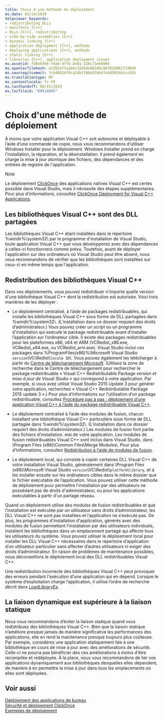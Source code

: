 ```yaml
---
title: Choix d'une méthode de déploiement
ms.date: 03/14/2019
helpviewer_keywords:
- redistributing DLLs
- manifests [C++]
- DLLs [C++], redistributing
- side-by-side assemblies [C++]
- dynamic linking [C++]
- application deployment [C++], methods
- deploying applications [C++], methods
- static linking [C++]
- libraries [C++], application deployment issues
ms.assetid: fd8eb956-f4a0-4ffb-b401-328c73e66986
ms.openlocfilehash: e2281effaa94c32454e88100c8b7020961f748d9
ms.sourcegitcommit: fcb48824f9ca24b1f8bd37d647a4d592de1cc925
ms.translationtype: MT
ms.contentlocale: fr-FR
ms.lasthandoff: 08/15/2019
ms.locfileid: "69514845"
---
```

# <a name="choosing-a-deployment-method"></a>Choix d'une méthode de déploiement

À moins que votre application Visual C++ soit autonome et déployable à l’aide d’une commande de copie, nous vous recommandons d’utiliser Windows Installer pour le déploiement. Windows Installer prend en charge l'installation, la réparation, et la désinstallation. Il prend également en charge la mise à jour atomique des fichiers, des dépendances et des entrées de registre de l'application.

> [!NOTE]
>  Le déploiement [ClickOnce](/visualstudio/deployment/clickonce-security-and-deployment) des applications natives Visual C++ est certes possible dans Visual Studio, mais il nécessite des étapes supplémentaires. Pour plus d’informations, consultez [ClickOnce Deployment for Visual C++ Applications](clickonce-deployment-for-visual-cpp-applications.md).

## <a name="visual-c-libraries-are-shared-dlls"></a>Les bibliothèques Visual C++ sont des DLL partagées

Les bibliothèques Visual C++ étant installées dans le répertoire %windir%\system32\ par le programme d'installation de Visual Studio, toute application Visual C++ que vous développerez avec des dépendances à celles-ci fonctionnera comme prévu. Toutefois, avant de déployer l'application sur des ordinateurs où Visual Studio peut être absent, nous vous recommandons de vérifier que les bibliothèques sont installées sur ceux-ci en même temps que l'application.

## <a name="redistributing-visual-c-libraries"></a>Redistribution des bibliothèques Visual C++

Dans vos déploiements, vous pouvez redistribuer n'importe quelle version d'une bibliothèque Visual C++ dont la redistribution est autorisée. Voici trois manières de les déployer :

- Le déploiement centralisé, à l’aide de packages redistribuables, qui installe les bibliothèques Visual C++ sous forme de DLL partagées dans %windir%\system32\\. (L’installation dans ce dossier requiert des droits d’administrateur.) Vous pouvez créer un script ou un programme d'installation qui exécute le package redistribuable avant d’installer l’application sur l’ordinateur cible. Il existe des packages redistribuables pour les plateformes x86, x64 et ARM (VCRedist_x86.exe, VCRedist_x64.exe, ou VCRedist_arm.exe). Visual Studio inclut ces packages dans %ProgramFiles(x86)%\Microsoft Visual Studio `version`\VC\Redist\\`locale ID`\\. Vous pouvez également les télécharger à partir du [Centre de téléchargement Microsoft](https://www.microsoft.com/download). (Utilisez la zone de recherche dans le Centre de téléchargement pour rechercher le package redistribuable « Visual C++ Redistributable Package *version et mise à jour de Visual Studio* » qui correspond à votre application. Par exemple, si vous avez utilisé Visual Studio 2015 Update 3 pour générer votre application, recherchez « Visual C++ Redistributable Package 2015 update 3 ».) Pour plus d’informations sur l’utilisation d’un package redistribuable, consultez [Procédure pas à pas : déploiement d’une application Visual C++ à l’aide du package redistribuable Visual C++](deploying-visual-cpp-application-by-using-the-vcpp-redistributable-package.md).

- Le déploiement centralisé à l’aide des modules de fusion, chacun installant une bibliothèque Visual C++ particulière sous forme de DLL partagée dans %windir%\system32\\. (L’installation dans ce dossier requiert des droits d’administrateur.) Les modules de fusion font partie des fichiers d’installation .msi de votre application. Les modules de fusion redistribuables Visual C++ sont inclus dans Visual Studio, dans \Program Files (x86)\Common Files\Merge Modules\\. Pour plus d’informations, consultez [Redistribution à l’aide de modules de fusion](redistributing-components-by-using-merge-modules.md).

- Le déploiement local, qui consiste à copier certaines DLL Visual C++ de votre installation Visual Studio, généralement dans \Program Files (x86)\Microsoft Visual Studio `version`\VC\Redist\\`platform`\\`library`\, et à les installer ensuite sur les ordinateurs cibles dans le même dossier que le fichier exécutable de l’application. Vous pouvez utiliser cette méthode de déploiement pour permettre l'installation par des utilisateurs ne possédant pas de droits d'administrateur, ou pour les applications exécutables à partir d'un partage réseau.

Quand un déploiement utilise des modules de fusion redistribuables et que l’installation est exécutée par un utilisateur sans droits d’administrateur, les DLL Visual C++ ne sont pas installées et l’application ne s’exécute pas. De plus, les programmes d'installation d'application, générés avec des modules de fusion permettant l'installation par des utilisateurs individuels, installent les bibliothèques dans un emplacement partagé qui affecte tous les utilisateurs du système. Vous pouvez utiliser le déploiement local pour installer les DLL Visual C++ nécessaires dans le répertoire d’application d’un utilisateur particulier sans affecter d’autres utilisateurs ni exiger des droits d’administrateur. En raison de problèmes de maintenance possibles, nous déconseillons le déploiement local des DLL redistribuables Visual C++.

Une redistribution incorrecte des bibliothèques Visual C++ peut provoquer des erreurs pendant l'exécution d'une application qui en dépend. Lorsque le système d’exploitation charge l’application, il utilise l’ordre de recherche décrit dans [LoadLibraryEx](/windows/win32/api/libloaderapi/nf-libloaderapi-loadlibraryexw).

## <a name="dynamic-linking-is-better-than-static-linking"></a>La liaison dynamique est supérieure à la liaison statique

Nous vous recommandons d’éviter la liaison statique quand vous redistribuez des bibliothèques Visual C++. Bien que la liaison statique n’améliore presque jamais de manière significative les performances des applications, elle en rend la maintenance presque toujours plus coûteuse. Par exemple, considérez une application statiquement liée à une bibliothèque en cours de mise à jour avec des améliorations de sécurité. Celle-ci ne pourra pas bénéficier des ces améliorations à moins d'être recompilée et redéployée. À la place, nous vous recommandons de lier vos applications dynamiquement aux bibliothèques desquelles elles dépendent, de manière à en permettre la mise à jour dans tous les emplacements où elles sont déployées.

## <a name="see-also"></a>Voir aussi

[Déploiement des applications de bureau](deploying-native-desktop-applications-visual-cpp.md)<br>
[Sécurité et déploiement ClickOnce](/visualstudio/deployment/clickonce-security-and-deployment)<br>
[Exemples de déploiement](deployment-examples.md)
